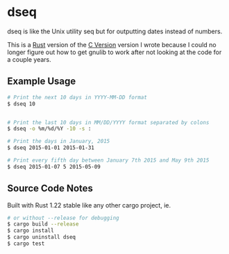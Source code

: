 dseq
================

dseq is like the Unix utility seq but for outputting dates instead of numbers.

This is a  [Rust](http://www.rust-lang.org) version of the [C Version](https://bitbucket.org/dallaselynn/dseq)
version I wrote because I could no longer figure out how to get gnulib to work after not looking at the
code for a couple years.

Example Usage
----
```bash
# Print the next 10 days in YYYY-MM-DD format
$ dseq 10


# Print the last 10 days in MM/DD/YYYY format separated by colons
$ dseq -o %m/%d/%Y -10 -s :

# Print the days in January, 2015
$ dseq 2015-01-01 2015-01-31

# Print every fifth day between January 7th 2015 and May 9th 2015
$ dseq 2015-01-07 5 2015-05-09
```

Source Code Notes
--------------------------
Built with Rust 1.22 stable like any other cargo project, ie.

```bash
# or without --release for debugging
$ cargo build --release
$ cargo install
$ cargo uninstall dseq
$ cargo test
```
